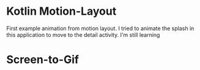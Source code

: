 # Kotlin Motion-Layout
First example animation from motion layout. I tried to animate the splash in this application to move to the detail activity.
I'm still learning
# Screen-to-Gif